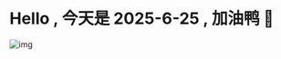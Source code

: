 
# Hello , 今天是 2025-6-25 , 加油鸭 🤭

![img](https://v1.jinrishici.com/all.svg?font-size=18&spacing=4)

